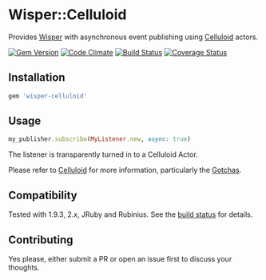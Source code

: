 # Wisper::Celluloid

Provides [Wisper](https://github.com/krisleech/wisper) with asynchronous event
publishing using [Celluloid](https://github.com/celluloid/celluloid) actors.

[![Gem Version](https://badge.fury.io/rb/wisper-celluloid.png)](http://badge.fury.io/rb/wisper-celluloid)
[![Code Climate](https://codeclimate.com/github/krisleech/wisper-celluloid.png)](https://codeclimate.com/github/krisleech/wisper-celluloid)
[![Build Status](https://travis-ci.org/krisleech/wisper-celluloid.png?branch=master)](https://travis-ci.org/krisleech/wisper-celluloid)
[![Coverage Status](https://coveralls.io/repos/krisleech/wisper-celluloid/badge.png?branch=master)](https://coveralls.io/r/krisleech/wisper-celluloid?branch=master)

## Installation

```ruby
gem 'wisper-celluloid'
```

## Usage

```ruby
my_publisher.subscribe(MyListener.new, async: true)
```

The listener is transparently turned in to a Celluloid Actor.

Please refer to [Celluloid](https://github.com/celluloid/celluloid/wiki)
for more information, particularly the
[Gotchas](https://github.com/celluloid/celluloid/wiki/Gotchas).

## Compatibility

Tested with 1.9.3, 2.x, JRuby and Rubinius.
See the [build status](https://travis-ci.org/krisleech/wisper-async) for details.

## Contributing

Yes please, either submit a PR or open an issue first to discuss your thoughts.

